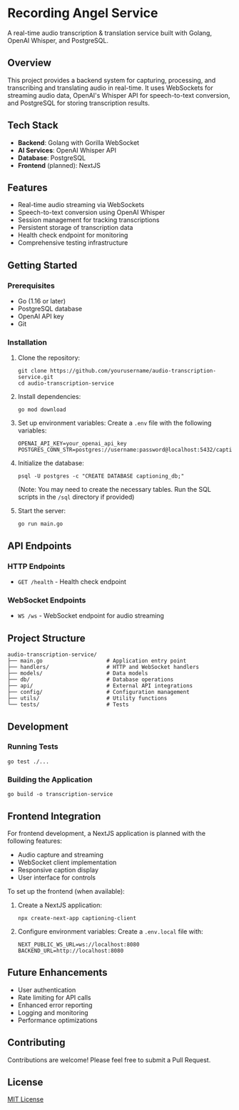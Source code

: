 # Recording Angel Service

A real-time audio transcription & translation service built with Golang, OpenAI Whisper, and PostgreSQL.

## Overview

This project provides a backend system for capturing, processing, and transcribing and translating audio in real-time. It uses WebSockets for streaming audio data, OpenAI's Whisper API for speech-to-text conversion, and PostgreSQL for storing transcription results.

## Tech Stack

- **Backend**: Golang with Gorilla WebSocket
- **AI Services**: OpenAI Whisper API
- **Database**: PostgreSQL
- **Frontend** (planned): NextJS

## Features

- Real-time audio streaming via WebSockets
- Speech-to-text conversion using OpenAI Whisper
- Session management for tracking transcriptions
- Persistent storage of transcription data
- Health check endpoint for monitoring
- Comprehensive testing infrastructure

## Getting Started

### Prerequisites

- Go (1.16 or later)
- PostgreSQL database
- OpenAI API key
- Git

### Installation

1. Clone the repository:
   ```
   git clone https://github.com/yourusername/audio-transcription-service.git
   cd audio-transcription-service
   ```

2. Install dependencies:
   ```
   go mod download
   ```

3. Set up environment variables:
   Create a `.env` file with the following variables:
   ```
   OPENAI_API_KEY=your_openai_api_key
   POSTGRES_CONN_STR=postgres://username:password@localhost:5432/captioning_db
   ```

4. Initialize the database:
   ```
   psql -U postgres -c "CREATE DATABASE captioning_db;"
   ```
   (Note: You may need to create the necessary tables. Run the SQL scripts in the `/sql` directory if provided)

5. Start the server:
   ```
   go run main.go
   ```

## API Endpoints

### HTTP Endpoints

- `GET /health` - Health check endpoint

### WebSocket Endpoints

- `WS /ws` - WebSocket endpoint for audio streaming

## Project Structure

```
audio-transcription-service/
├── main.go                    # Application entry point
├── handlers/                  # HTTP and WebSocket handlers
├── models/                    # Data models
├── db/                        # Database operations
├── api/                       # External API integrations
├── config/                    # Configuration management
├── utils/                     # Utility functions
└── tests/                     # Tests
```

## Development

### Running Tests

```
go test ./...
```

### Building the Application

```
go build -o transcription-service
```

## Frontend Integration

For frontend development, a NextJS application is planned with the following features:
- Audio capture and streaming
- WebSocket client implementation
- Responsive caption display
- User interface for controls

To set up the frontend (when available):
1. Create a NextJS application:
   ```
   npx create-next-app captioning-client
   ```

2. Configure environment variables:
   Create a `.env.local` file with:
   ```
   NEXT_PUBLIC_WS_URL=ws://localhost:8080
   BACKEND_URL=http://localhost:8080
   ```

## Future Enhancements

- User authentication
- Rate limiting for API calls
- Enhanced error reporting
- Logging and monitoring
- Performance optimizations

## Contributing

Contributions are welcome! Please feel free to submit a Pull Request.

## License

[MIT License](LICENSE)

